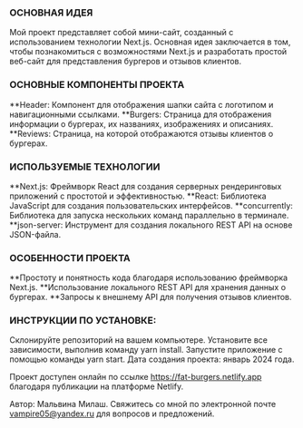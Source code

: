 ### ОСНОВНАЯ ИДЕЯ
Мой проект представляет собой мини-сайт, созданный с использованием технологии Next.js. Основная идея заключается в том, чтобы познакомиться с возможностями Next.js и разработать простой веб-сайт для представления бургеров и отзывов клиентов.

### ОСНОВНЫЕ КОМПОНЕНТЫ ПРОЕКТА
**Header: Компонент для отображения шапки сайта с логотипом и навигационными ссылками.
**Burgers: Страница для отображения информации о бургерах, их названиях, изображениях и описаниях.
**Reviews: Страница, на которой отображаются отзывы клиентов о бургерах.

### ИСПОЛЬЗУЕМЫЕ ТЕХНОЛОГИИ
**Next.js: Фреймворк React для создания серверных рендеринговых приложений с простотой и эффективностью.
**React: Библиотека JavaScript для создания пользовательских интерфейсов.
**concurrently: Библиотека для запуска нескольких команд параллельно в терминале.
**json-server: Инструмент для создания локального REST API на основе JSON-файла.

### ОСОБЕННОСТИ ПРОЕКТА
**Простоту и понятность кода благодаря использованию фреймворка Next.js.
**Использование локального REST API для хранения данных о бургерах.
**Запросы к внешнему API для получения отзывов клиентов.

### ИНСТРУКЦИИ ПО УСТАНОВКЕ:
Склонируйте репозиторий на вашем компьютере.
Установите все зависимости, выполнив команду yarn install.
Запустите приложение с помощью команды yarn start.
Дата создания проекта: январь 2024 года.

Проект доступен онлайн по ссылке https://fat-burgers.netlify.app благодаря публикации на платформе Netlify.

Автор: Мальвина Милаш. Свяжитесь со мной по электронной почте vampire05@yandex.ru для вопросов и предложений.
